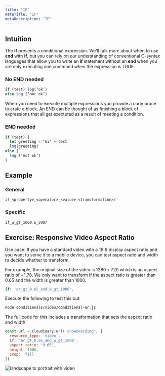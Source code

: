 ```yaml
---
title: "IF"
metaTitle: "IF"
metaDescription: "IF"
---
```


## Intuition 

The **if** presents a conditional expression. We'll talk more about when to use **end** with **if**, but you can rely on our understanding of conventional C-syntax languages that allow you to write an **if** statement without an **end** when you are only executing one command when the expression is TRUE.

### No END needed
```javascript
if (test) log(‘ok’)
else log (‘not ok’)
```

When you need to execute multiple expressions you provide a curly brace to crate a block.  An END can be thought of as finishing a block of expressions that all get exectuted as a result of meeting a condition.

### END needed

```javascript
if (test) {
  let greeting = ‘hi’ + test
  log(greeting)
else {
  log (‘not ok’)
}
```

## Example

### General

```
if_<property>_<operator>_<value>,<transformation>/
```

### Specific

```
if_w_gt_1000,w_500/
```

## Exercise: Responsive Video Aspect Ratio 

Use case: If you have a standard video with a 16:9 display aspect ratio and you want to serve it to a mobile device, you can test aspect ratio and width to decide whether to transform.

For example, the original size of the video is 1280 x 720 which is an aspect ratio of ~1.78. We only want to transform if the aspect ratio is greater than 0.65 and the width is greater than 1000.

```javascript
if: 'ar_gt_0.65_and_w_gt_1000',

```

Execute the following to test this out:

```bash
node conditionals/video/conditional-ar.js
``` 

The full code for this includes a transformation that sets the aspect ratio and width.

```javascript
const url = cloudinary.url('snowboarding', {
  resource_type: 'video',
  if: 'ar_gt_0.65_and_w_gt_1000',
  aspect_ratio: '0.65',
  height: 1000,
  crop: 'fill'
})
```

![landscape to portrait with video](https://res.cloudinary.com/cloudinary-training/image/upload/v1589231856/book/conditional-video-ar.png)

